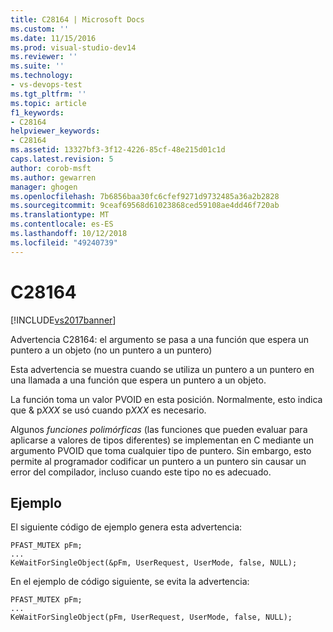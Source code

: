 ```yaml
---
title: C28164 | Microsoft Docs
ms.custom: ''
ms.date: 11/15/2016
ms.prod: visual-studio-dev14
ms.reviewer: ''
ms.suite: ''
ms.technology:
- vs-devops-test
ms.tgt_pltfrm: ''
ms.topic: article
f1_keywords:
- C28164
helpviewer_keywords:
- C28164
ms.assetid: 13327bf3-3f12-4226-85cf-48e215d01c1d
caps.latest.revision: 5
author: corob-msft
ms.author: gewarren
manager: ghogen
ms.openlocfilehash: 7b6856baa30fc6cfef9271d9732485a36a2b2828
ms.sourcegitcommit: 9ceaf69568d61023868ced59108ae4dd46f720ab
ms.translationtype: MT
ms.contentlocale: es-ES
ms.lasthandoff: 10/12/2018
ms.locfileid: "49240739"
---
```

# <a name="c28164"></a>C28164
[!INCLUDE[vs2017banner](../includes/vs2017banner.md)]

Advertencia C28164: el argumento se pasa a una función que espera un puntero a un objeto (no un puntero a un puntero)  
  
 Esta advertencia se muestra cuando se utiliza un puntero a un puntero en una llamada a una función que espera un puntero a un objeto.  
  
 La función toma un valor PVOID en esta posición. Normalmente, esto indica que & p*XXX* se usó cuando p*XXX* es necesario.  
  
 Algunos *funciones polimórficas* (las funciones que pueden evaluar para aplicarse a valores de tipos diferentes) se implementan en C mediante un argumento PVOID que toma cualquier tipo de puntero. Sin embargo, esto permite al programador codificar un puntero a un puntero sin causar un error del compilador, incluso cuando este tipo no es adecuado.  
  
## <a name="example"></a>Ejemplo  
 El siguiente código de ejemplo genera esta advertencia:  
  
```  
PFAST_MUTEX pFm;  
...  
KeWaitForSingleObject(&pFm, UserRequest, UserMode, false, NULL);  
```  
  
 En el ejemplo de código siguiente, se evita la advertencia:  
  
```  
PFAST_MUTEX pFm;  
...  
KeWaitForSingleObject(pFm, UserRequest, UserMode, false, NULL);  
```



